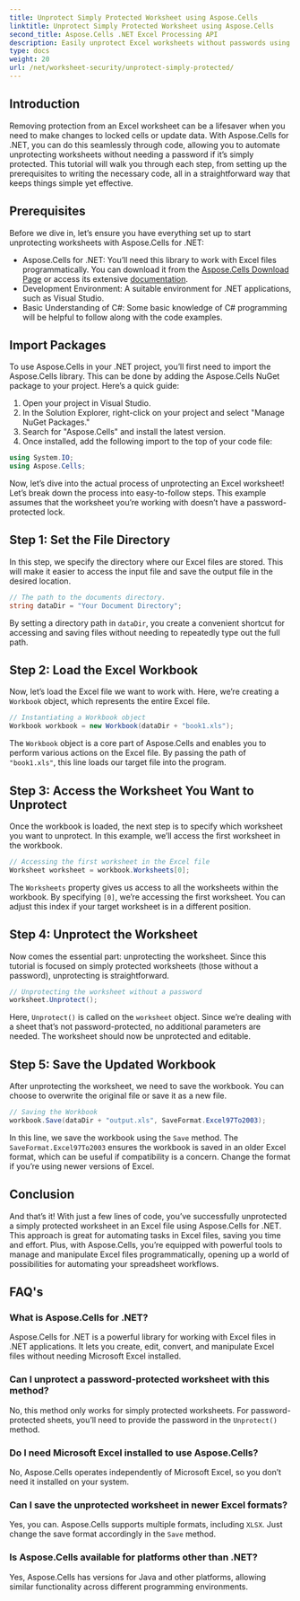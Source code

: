 ```yaml
---
title: Unprotect Simply Protected Worksheet using Aspose.Cells
linktitle: Unprotect Simply Protected Worksheet using Aspose.Cells
second_title: Aspose.Cells .NET Excel Processing API
description: Easily unprotect Excel worksheets without passwords using Aspose.Cells for .NET. Learn setup, code steps, and save output seamlessly.
type: docs
weight: 20
url: /net/worksheet-security/unprotect-simply-protected/
---
```

## Introduction
Removing protection from an Excel worksheet can be a lifesaver when you need to make changes to locked cells or update data. With Aspose.Cells for .NET, you can do this seamlessly through code, allowing you to automate unprotecting worksheets without needing a password if it’s simply protected. This tutorial will walk you through each step, from setting up the prerequisites to writing the necessary code, all in a straightforward way that keeps things simple yet effective.
## Prerequisites
Before we dive in, let’s ensure you have everything set up to start unprotecting worksheets with Aspose.Cells for .NET:
- Aspose.Cells for .NET: You’ll need this library to work with Excel files programmatically. You can download it from the [Aspose.Cells Download Page](https://releases.aspose.com/cells/net/) or access its extensive [documentation](https://reference.aspose.com/cells/net/).
- Development Environment: A suitable environment for .NET applications, such as Visual Studio.
- Basic Understanding of C#: Some basic knowledge of C# programming will be helpful to follow along with the code examples.
## Import Packages
To use Aspose.Cells in your .NET project, you’ll first need to import the Aspose.Cells library. This can be done by adding the Aspose.Cells NuGet package to your project. Here’s a quick guide:
1. Open your project in Visual Studio.
2. In the Solution Explorer, right-click on your project and select "Manage NuGet Packages."
3. Search for "Aspose.Cells" and install the latest version.
4. Once installed, add the following import to the top of your code file:
```csharp
using System.IO;
using Aspose.Cells;
```
Now, let’s dive into the actual process of unprotecting an Excel worksheet!
Let’s break down the process into easy-to-follow steps. This example assumes that the worksheet you’re working with doesn’t have a password-protected lock.
## Step 1: Set the File Directory
In this step, we specify the directory where our Excel files are stored. This will make it easier to access the input file and save the output file in the desired location.
```csharp
// The path to the documents directory.
string dataDir = "Your Document Directory";
```
By setting a directory path in `dataDir`, you create a convenient shortcut for accessing and saving files without needing to repeatedly type out the full path.
## Step 2: Load the Excel Workbook
Now, let’s load the Excel file we want to work with. Here, we’re creating a `Workbook` object, which represents the entire Excel file.
```csharp
// Instantiating a Workbook object
Workbook workbook = new Workbook(dataDir + "book1.xls");
   ```
The `Workbook` object is a core part of Aspose.Cells and enables you to perform various actions on the Excel file. By passing the path of `"book1.xls"`, this line loads our target file into the program.
## Step 3: Access the Worksheet You Want to Unprotect
Once the workbook is loaded, the next step is to specify which worksheet you want to unprotect. In this example, we’ll access the first worksheet in the workbook.
```csharp
// Accessing the first worksheet in the Excel file
Worksheet worksheet = workbook.Worksheets[0];
```
The `Worksheets` property gives us access to all the worksheets within the workbook. By specifying `[0]`, we’re accessing the first worksheet. You can adjust this index if your target worksheet is in a different position.
## Step 4: Unprotect the Worksheet
Now comes the essential part: unprotecting the worksheet. Since this tutorial is focused on simply protected worksheets (those without a password), unprotecting is straightforward.
```csharp
// Unprotecting the worksheet without a password
worksheet.Unprotect();
```
Here, `Unprotect()` is called on the `worksheet` object. Since we’re dealing with a sheet that’s not password-protected, no additional parameters are needed. The worksheet should now be unprotected and editable.
## Step 5: Save the Updated Workbook
After unprotecting the worksheet, we need to save the workbook. You can choose to overwrite the original file or save it as a new file.
```csharp
// Saving the Workbook
workbook.Save(dataDir + "output.xls", SaveFormat.Excel97To2003);
```
In this line, we save the workbook using the `Save` method. The `SaveFormat.Excel97To2003` ensures the workbook is saved in an older Excel format, which can be useful if compatibility is a concern. Change the format if you’re using newer versions of Excel.
## Conclusion
And that’s it! With just a few lines of code, you’ve successfully unprotected a simply protected worksheet in an Excel file using Aspose.Cells for .NET. This approach is great for automating tasks in Excel files, saving you time and effort. Plus, with Aspose.Cells, you’re equipped with powerful tools to manage and manipulate Excel files programmatically, opening up a world of possibilities for automating your spreadsheet workflows.
## FAQ's
### What is Aspose.Cells for .NET?
Aspose.Cells for .NET is a powerful library for working with Excel files in .NET applications. It lets you create, edit, convert, and manipulate Excel files without needing Microsoft Excel installed.
### Can I unprotect a password-protected worksheet with this method?
No, this method only works for simply protected worksheets. For password-protected sheets, you’ll need to provide the password in the `Unprotect()` method.
### Do I need Microsoft Excel installed to use Aspose.Cells?
No, Aspose.Cells operates independently of Microsoft Excel, so you don’t need it installed on your system.
### Can I save the unprotected worksheet in newer Excel formats?
Yes, you can. Aspose.Cells supports multiple formats, including `XLSX`. Just change the save format accordingly in the `Save` method.
### Is Aspose.Cells available for platforms other than .NET?
Yes, Aspose.Cells has versions for Java and other platforms, allowing similar functionality across different programming environments.

